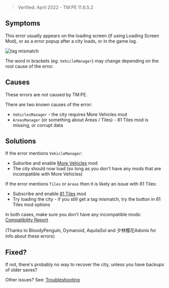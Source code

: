 > Verified: April 2022 - TM:PE 11.6.5.2

## Symptoms

This error usually appears on the loading screen (if using Loading Screen Mod), or as a error popup after a city loads, or in the game log.

![tag mismatch](https://imgur.com/RO485E0.png)

The word in brackets (eg. `VehicleManager`) may change depending on the root cause of the error.

## Causes

These errors are _not_ caused by TM:PE.

There are two known causes of the error:

* `VehiclesManager` - the city requires More Vehicles mod
* `AreasManager` (or something about Areas / Tiles) - 81 Tiles mod is missing, or corrupt data

## Solutions

If the error mentions `VehicleManager`:

* Subsribe and enable [More Vehicles](https://steamcommunity.com/sharedfiles/filedetails/?id=1764208250) mod
* The city should now load (so long as you don't have any mods that are incompatible with More Vehicles)

If the error mentions `Tiles` or `Areas` then it is likely an issue with 81 Tiles:

* Subscribe and enable [81 Tiles](https://steamcommunity.com/sharedfiles/filedetails/?id=576327847) mod
* Try loading the city - if you still get a tag mismatch, try the button in 81 Tiles mod options

In both cases, make sure you don't have any incompatible mods: [Compatibility Report](https://steamcommunity.com/sharedfiles/filedetails/?id=2633433869)

(Thanks to BloodyPenguin, Dymanoid, AquilaSol and 夕林樱花Adonis for info about these errors)

## Fixed?

If not, there's probably no way to recover the city, unless you have backups of older saves?

Other issues? See: [Troubleshooting](Troubleshooting)